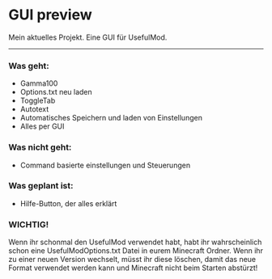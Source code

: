 # GUI preview

Mein aktuelles Projekt. Eine GUI für UsefulMod.

---

### Was geht:
- Gamma100
- Options.txt neu laden
- ToggleTab
- Autotext
- Automatisches Speichern und laden von Einstellungen
- Alles per GUI

### Was nicht geht:
- Command basierte einstellungen und Steuerungen

### Was geplant ist:
- Hilfe-Button, der alles erklärt

### **WICHTIG!**
Wenn ihr schonmal den UsefulMod verwendet habt, habt ihr wahrscheinlich schon eine UsefulModOptions.txt Datei
in eurem Minecraft Ordner. Wenn ihr zu einer neuen Version wechselt, müsst ihr diese löschen, damit das neue Format
verwendet werden kann und Minecraft nicht beim Starten abstürzt!